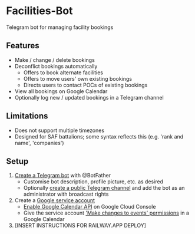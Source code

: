 # Facilities-Bot
Telegram bot for managing facility bookings

## Features
- Make / change / delete bookings
- Deconflict bookings automatically
    - Offers to book alternate facilities
    - Offers to move users' own existing bookings
    - Directs users to contact POCs of existing bookings
- View all bookings on Google Calendar
- Optionally log new / updated bookings in a Telegram channel

## Limitations
- Does not support multiple timezones
- Designed for SAF battalions; some syntax reflects this (e.g. 'rank and name', 'companies')

## Setup
1. [Create a Telegram bot](https://core.telegram.org/bots#creating-a-new-bot) with @BotFather
    - Customise bot description, profile picture, etc. as desired
    - Optionally [create a public Telegram channel](https://telegram.org/faq_channels) and add the bot as an administrator with broadcast rights
2. Create a [Google service account](https://cloud.google.com/iam/docs/service-accounts)
    - [Enable Google Calendar API](https://support.google.com/googleapi/answer/6158841?hl=en) on Google Cloud Console
    - Give the service account ['Make changes to events' permissions](https://support.google.com/calendar/answer/37082) in a Google Calendar
3. [INSERT INSTRUCTIONS FOR RAILWAY.APP DEPLOY]
